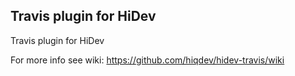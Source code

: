 Travis plugin for HiDev
-----------------------

Travis plugin for HiDev

For more info see wiki:
https://github.com/hiqdev/hidev-travis/wiki